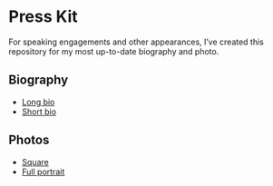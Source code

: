 # Press Kit

For speaking engagements and other appearances, I’ve created this repository for 
my most up-to-date biography and photo.

## Biography

- [Long bio](bio/long.md)
- [Short bio](bio/short.md)

## Photos

- [Square ](photo/portrait.jpg)
- [Full portrait](photo/portrait-full.png)
